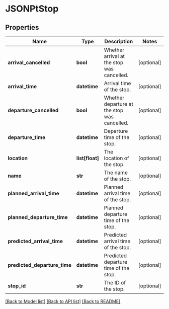 # JSONPtStop

## Properties
Name | Type | Description | Notes
------------ | ------------- | ------------- | -------------
**arrival_cancelled** | **bool** | Whether arrival at the stop was cancelled. | [optional] 
**arrival_time** | **datetime** | Arrival time of the stop. | [optional] 
**departure_cancelled** | **bool** | Whether departure at the stop was cancelled. | [optional] 
**departure_time** | **datetime** | Departure time of the stop. | [optional] 
**location** | **list[float]** | The location of the stop. | [optional] 
**name** | **str** | The name of the stop. | [optional] 
**planned_arrival_time** | **datetime** | Planned arrival time of the stop. | [optional] 
**planned_departure_time** | **datetime** | Planned departure time of the stop. | [optional] 
**predicted_arrival_time** | **datetime** | Predicted arrival time of the stop. | [optional] 
**predicted_departure_time** | **datetime** | Predicted departure time of the stop. | [optional] 
**stop_id** | **str** | The ID of the stop. | [optional] 

[[Back to Model list]](../README.md#documentation_for_models) [[Back to API list]](../README.md#documentation_for_api_endpoints) [[Back to README]](../README.md)

